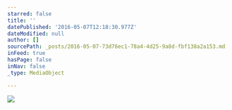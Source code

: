 ```yaml
---
starred: false
title: ''
datePublished: '2016-05-07T12:18:30.977Z'
dateModified: null
author: []
sourcePath: _posts/2016-05-07-73d76ec1-78a4-4d25-9a8d-fbf138a2a153.md
inFeed: true
hasPage: false
inNav: false
_type: MediaObject

---
```

![](https://the-grid-user-content.s3-us-west-2.amazonaws.com/28d5ab4d-7851-4b8a-85d1-abf5bfeedfb3.jpg)